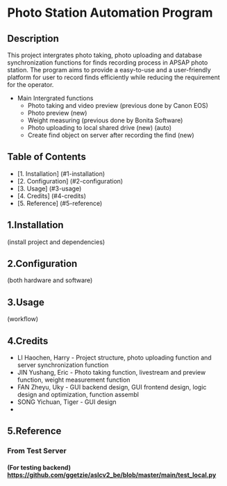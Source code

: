 # Photo Station Automation Program 
## Description
This project intergrates photo taking, photo uploading and database synchronization functions for finds recording process in APSAP photo station. The program aims to provide a easy-to-use and a user-friendly platform for user to record finds efficiently while reducing the requirement for the operator.
&nbsp;
* Main Intergrated functions
  * Photo taking and video preview (previous done by Canon EOS)
  * Photo preview (new)
  * Weight measuring (previous done by Bonita Software)
  * Photo uploading to local shared drive (new) (auto)
  * Create find object on server after recording the find (new)
&nbsp;
## Table of Contents
* [1. Installation] (#1-installation)
* [2. Configuration] (#2-configuration)
* [3. Usage] (#3-usage)
* [4. Credits] (#4-credits)
* [5. Reference] (#5-reference)
&nbsp;
## 1.Installation 
(install project and dependencies)

## 2.Configuration 
(both hardware and software)
## 3.Usage
(workflow)
## 4.Credits
* LI Haochen, Harry - Project structure, photo uploading function and server synchronization function
* JIN Yushang, Eric - Photo taking function, livestream and preview function, weight measurement function
* FAN Zheyu, Uky - GUI backend design, GUI frontend design, logic design and optimization, function assembl
* SONG Yichuan, Tiger - GUI design
* &nbsp;
## 5.Reference
### From Test Server 
#### (For testing backend) https://github.com/ggetzie/aslcv2_be/blob/master/main/test_local.py

